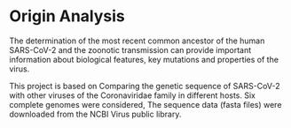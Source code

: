 # Origin Analysis

The determination of the most recent common ancestor of the human SARS-CoV-2
and the zoonotic transmission can provide important information about biological features, key
mutations and properties of the virus.

This project is based on Comparing the genetic sequence of SARS-CoV-2 with other viruses of the Coronaviridae
family in different hosts. Six complete genomes were considered, The sequence data (fasta files) were downloaded from the NCBI Virus public library.
